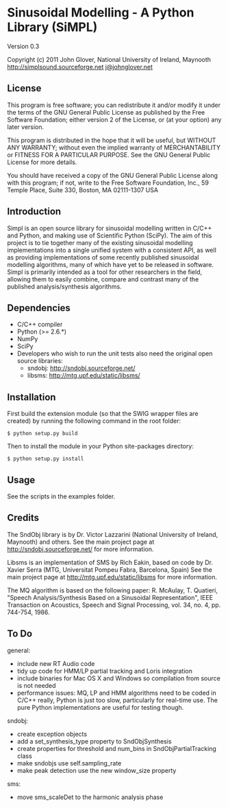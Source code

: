 Sinusoidal Modelling - A Python Library (SiMPL)
===============================================

Version 0.3

Copyright (c) 2011 John Glover, National University of Ireland, Maynooth
http://simplsound.sourceforge.net
j@johnglover.net


License
-------

This program is free software; you can redistribute it and/or modify
it under the terms of the GNU General Public License as published by
the Free Software Foundation; either version 2 of the License, or
(at your option) any later version.

This program is distributed in the hope that it will be useful,
but WITHOUT ANY WARRANTY; without even the implied warranty of 
MERCHANTABILITY or FITNESS FOR A PARTICULAR PURPOSE.  See the
GNU General Public License for more details.

You should have received a copy of the GNU General Public License
along with this program; if not, write to the Free Software
Foundation, Inc., 59 Temple Place, Suite 330, Boston, MA  02111-1307  USA


Introduction
------------

Simpl is an open source library for sinusoidal modelling written in C/C++ and Python,
and making use of Scientific Python (SciPy). The aim of this
project is to tie together many of the existing sinusoidal modelling implementations
into a single unified system with a consistent API, as well as providing implementations
of some recently published sinusoidal modelling algorithms, many of which have yet
to be released in software. Simpl is primarily intended as a tool for other researchers
in the field, allowing them to easily combine, compare and contrast many of the published
analysis/synthesis algorithms.


Dependencies
------------

* C/C++ compiler
* Python (>= 2.6.*)
* NumPy
* SciPy
* Developers who wish to run the unit tests also need the original open source libraries:
    * sndobj: http://sndobj.sourceforge.net/
    * libsms: http://mtg.upf.edu/static/libsms/


Installation
------------

First build the extension module (so that the SWIG wrapper files are created) by running
the following command in the root folder:

    $ python setup.py build

Then to install the module in your Python site-packages directory:

    $ python setup.py install


Usage
-----

See the scripts in the examples folder.


Credits
-------

The SndObj library is by Dr. Victor Lazzarini (National University of Ireland, Maynooth) and others. 
See the main project page at http://sndobj.sourceforge.net/ for more information.

Libsms is an implementation of SMS by Rich Eakin, based on code by Dr. Xavier Serra (MTG,
Universitat Pompeu Fabra, Barcelona, Spain)
See the main project page at http://mtg.upf.edu/static/libsms for more information.

The MQ algorithm is based on the following paper:
R. McAulay, T. Quatieri, "Speech Analysis/Synthesis Based on a Sinusoidal Representation", 
IEEE Transaction on Acoustics, Speech and Signal Processing, vol. 34, no. 4, pp. 744-754, 1986.


To Do
-----

general:

* include new RT Audio code
* tidy up code for HMM/LP partial tracking and Loris integration
* include binaries for Mac OS X and Windows so compilation from source is not needed
* performance issues: MQ, LP and HMM algorithms need to be coded in C/C++ really,
  Python is just too slow, particularly for real-time use. The pure Python implementations
  are useful for testing though.

sndobj:

* create exception objects
* add a set_synthesis_type property to SndObjSynthesis
* create properties for threshold and num_bins in SndObjPartialTracking class
* make sndobjs use self.sampling_rate
* make peak detection use the new window_size property

sms:

* move sms_scaleDet to the harmonic analysis phase
